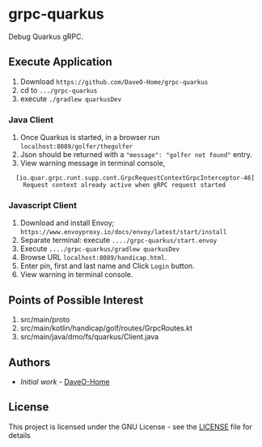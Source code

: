 # grpc-quarkus

Debug Quarkus gRPC.

## Execute Application

1. Download `https://github.com/DaveO-Home/grpc-quarkus`
2. cd to `.../grpc-quarkus`
3. execute `./gradlew quarkusDev`

### Java Client

1. Once Quarkus is started, in a browser run `localhost:8089/golfer/thegolfer`
2. Json should be returned with a `"message": "golfer not found"` entry.
3. View warning message in terminal console, 
``` 
  [io.quar.grpc.runt.supp.cont.GrpcRequestContextGrpcInterceptor-46]
    Request context already active when gRPC request started
```

### Javascript Client

1. Download and install Envoy; `https://www.envoyproxy.io/docs/envoy/latest/start/install` 
2. Separate terminal: execute `..../grpc-quarkus/start.envoy`
3. Execute `..../grpc-quarkus/gradlew quarkusDev`
4. Browse URL `localhost:8089/handicap.html`.
5. Enter pin, first and last name and Click `Login` button.
6. View warning in terminal console.

## Points of Possible Interest 

1. src/main/proto
2. src/main/kotlin/handicap/golf/routes/GrpcRoutes.kt
3. src/main/java/dmo/fs/quarkus/Client.java

## Authors

* *Initial work* - [DaveO-Home](https://github.com/DaveO-Home)

## License

This project is licensed under the GNU License - see the [LICENSE](LICENSE) file for details

